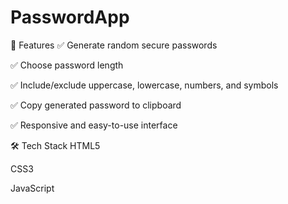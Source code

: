 # PasswordApp
🚀 Features
✅ Generate random secure passwords

✅ Choose password length

✅ Include/exclude uppercase, lowercase, numbers, and symbols

✅ Copy generated password to clipboard

✅ Responsive and easy-to-use interface

🛠️ Tech Stack
HTML5

CSS3

JavaScript 
